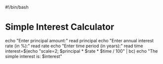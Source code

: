#!/bin/bash
# Simple Interest Calculator
echo "Enter principal amount:"
read principal
echo "Enter annual interest rate (in %):"
read rate
echo "Enter time period (in years):"
read time
interest=$(echo "scale=2; $principal * $rate * $time / 100" | bc)
echo "The simple interest is: $interest"
